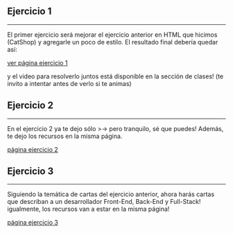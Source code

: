 ## Ejercicio 1
---

El primer ejercicio será mejorar el ejercicio anterior en HTML que hicimos (CatShop) y agregarle un poco de estilo. El resultado final debería quedar así:

[ver página ejercicio 1](https://oviedof.github.io/Z-ejercicios-ovdev-course/css_basico_ejercicio1.html)

y el video para resolverlo juntos está disponible en la sección de clases! (te invito a intentar antes de verlo si te animas)

## Ejercicio 2
---

En el ejercicio 2 ya te dejo sólo >-> pero tranquilo, sé que puedes! Además, te dejo los recursos en la misma página.

[página ejercicio 2](https://oviedof.github.io/Z-ejercicios-ovdev-course/Ejercicios/ejercicos2.html)

## Ejercicio 3
---

Siguiendo la temática de cartas del ejercicio anterior, ahora harás cartas que describan a un desarrollador Front-End, Back-End y Full-Stack! igualmente, los recursos van a estar en la misma página!

[página ejercicio 3](https://oviedof.github.io/Z-ejercicios-ovdev-course/Ejercicios/ejercicio3.html)